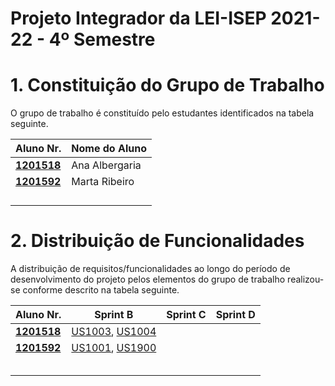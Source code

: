 # Projeto Integrador da LEI-ISEP 2021-22 - 4º Semestre

# 1. Constituição do Grupo de Trabalho

O grupo de trabalho é constituído pelo estudantes identificados na tabela seguinte.

| Aluno Nr.	                    | Nome do Aluno			 |
|-------------------------------|------------------|
| **[1201518](/docs/1201518/)** | Ana Albergaria   |
| **[1201592](/docs/1201592/)** | Marta Ribeiro    ||                               | 						           |
|                               | 						           |
|                               | 						           |
|                               | 						           |
|                               | 						           |


# 2. Distribuição de Funcionalidades ###

A distribuição de requisitos/funcionalidades ao longo do período de desenvolvimento do projeto pelos elementos do grupo de trabalho realizou-se conforme descrito na tabela seguinte.

| Aluno Nr.	                    | Sprint B                                       | Sprint C | Sprint D |
|-------------------------------|------------------------------------------------|----------|----------|
| [**1201518**](/docs/1201518/) | [US1003](/docs/US1003), [US1004](/docs/US1004) |          |          |
| [**1201592**](/docs/1201592/) | [US1001](/docs/US1001), [US1900](/docs/US1900) |          |          |
| 	                             |                                                |          |          |
| 	                             |                                                |          |          |
| 	                             |                                                |          |          |
| 	                             |                                                |          |          |
| 	                             |                                                |          |          |